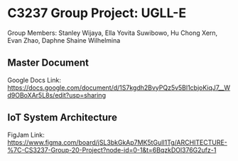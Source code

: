 # C3237 Group Project: UGLL-E
Group Members: Stanley Wijaya, Ella Yovita Suwibowo, Hu Chong Xern, Evan Zhao, Daphne Shaine Wilhelmina

## Master Document
Google Docs Link: https://docs.google.com/document/d/1S7kgdh2BvyPQz5v5Bl1cbjoKiqJ7__Wd9OBoXAr5L8s/edit?usp=sharing

## IoT System Architecture 
FigJam Link: https://www.figma.com/board/jSL3bkGkAp7MK5tGulI1Tg/ARCHITECTURE-%7C-CS3237-Group-20-Project?node-id=0-1&t=6BqzkDOl376G2ufz-1



